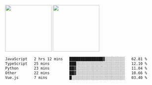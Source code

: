 <img src="https://github-readme-stats.vercel.app/api?username=Dream4ever&count_private=true&show_icons=true&theme=tokyonight" height="150" /> <img src="https://github-readme-stats.vercel.app/api/top-langs/?username=Dream4ever&count_private=true&show_icons=true&theme=tokyonight&langs_count=5&layout=compact" height="150" />

<!--START_SECTION:waka-->

```txt
JavaScript   2 hrs 12 mins   ███████████████▓░░░░░░░░░   62.81 %
TypeScript   25 mins         ███░░░░░░░░░░░░░░░░░░░░░░   12.10 %
Python       23 mins         ██▓░░░░░░░░░░░░░░░░░░░░░░   11.04 %
Other        22 mins         ██▓░░░░░░░░░░░░░░░░░░░░░░   10.66 %
Vue.js       7 mins          █░░░░░░░░░░░░░░░░░░░░░░░░   03.40 %
```

<!--END_SECTION:waka-->
